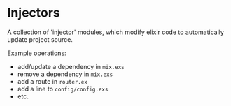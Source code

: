 # Injectors

A collection of 'injector' modules, which modify elixir code to automatically
update project source.

Example operations:
- add/update a dependency in `mix.exs`
- remove a dependency in `mix.exs`
- add a route in `router.ex`
- add a line to `config/config.exs` 
- etc.

